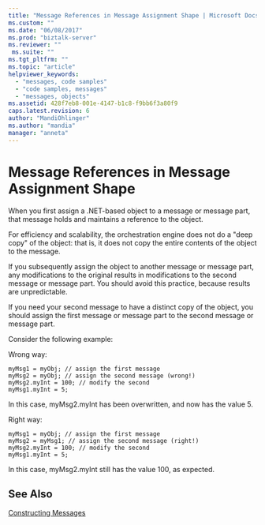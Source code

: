 ```yaml
---
title: "Message References in Message Assignment Shape | Microsoft Docs"
ms.custom: ""
ms.date: "06/08/2017"
ms.prod: "biztalk-server"
ms.reviewer: ""
 ms.suite: ""
ms.tgt_pltfrm: ""
ms.topic: "article"
helpviewer_keywords: 
  - "messages, code samples"
  - "code samples, messages"
  - "messages, objects"
ms.assetid: 428f7eb8-001e-4147-b1c8-f9bb6f3a80f9
caps.latest.revision: 6
author: "MandiOhlinger"
ms.author: "mandia"
manager: "anneta"
---
```

# Message References in Message Assignment Shape
When you first assign a .NET-based object to a message or message part, that message holds and maintains a reference to the object.  
  
 For efficiency and scalability, the orchestration engine does not do a "deep copy" of the object: that is, it does not copy the entire contents of the object to the message.  
  
 If you subsequently assign the object to another message or message part, any modifications to the original results in modifications to the second message or message part. You should avoid this practice, because results are unpredictable.  
  
 If you need your second message to have a distinct copy of the object, you should assign the first message or message part to the second message or message part.  
  
 Consider the following example:  
  
 Wrong way:  
  
```  
myMsg1 = myObj; // assign the first message  
myMsg2 = myObj; // assign the second message (wrong!)  
myMsg2.myInt = 100; // modify the second  
myMsg1.myInt = 5;  
```  
  
 In this case, myMsg2.myInt has been overwritten, and now has the value 5.  
  
 Right way:  
  
```  
myMsg1 = myObj; // assign the first message  
myMsg2 = myMsg1; // assign the second message (right!)  
myMsg2.myInt = 100; // modify the second  
myMsg1.myInt = 5;  
```  
  
 In this case, myMsg2.myInt still has the value 100, as expected.  
  
## See Also  
 [Constructing Messages](../core/constructing-messages.md)